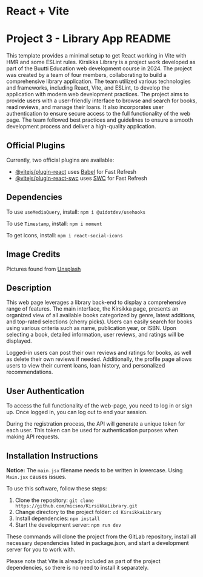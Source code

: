 # React + Vite
# Project 3 - Library App README

This template provides a minimal setup to get React working in Vite with HMR and some ESLint rules.
Kirsikka Library is a project work developed as part of the Buutti Education web development course in 2024. The project was created by a team of four members, collaborating to build a comprehensive library application. The team utilized various technologies and frameworks, including React, Vite, and ESLint, to develop the application with modern web development practices. The project aims to provide users with a user-friendly interface to browse and search for books, read reviews, and manage their loans. It also incorporates user authentication to ensure secure access to the full functionality of the web page. The team followed best practices and guidelines to ensure a smooth development process and deliver a high-quality application.

## Official Plugins

Currently, two official plugins are available:

- [@vitejs/plugin-react](https://github.com/vitejs/vite-plugin-react/blob/main/packages/plugin-react/README.md) uses [Babel](https://babeljs.io/) for Fast Refresh
- [@vitejs/plugin-react-swc](https://github.com/vitejs/vite-plugin-react-swc) uses [SWC](https://swc.rs/) for Fast Refresh

## Dependencies

To use `useMediaQuery`, install: `npm i @uidotdev/usehooks`

To use `Timestamp`, install: `npm i moment`

To get icons, install: `npm i react-social-icons`

## Image Credits

Pictures found from [Unsplash](https://unsplash.com/)

## Description

This web page leverages a library back-end to display a comprehensive range of features. The main interface, the Kirsikka page, presents an organized view of all available books categorized by genre, latest additions, and top-rated selections (cherry picks). Users can easily search for books using various criteria such as name, publication year, or ISBN. Upon selecting a book, detailed information, user reviews, and ratings will be displayed. 

Logged-in users can post their own reviews and ratings for books, as well as delete their own reviews if needed. Additionally, the profile page allows users to view their current loans, loan history, and personalized recommendations.

## User Authentication

To access the full functionality of the web-page, you need to log in or sign up. Once logged in, you can log out to end your session.

During the registration process, the API will generate a unique token for each user. This token can be used for authentication purposes when making API requests.

## Installation Instructions

**Notice:** The `main.jsx` filename needs to be written in lowercase. Using `Main.jsx` causes issues.

To use this software, follow these steps:

1. Clone the repository: `git clone https://github.com/micsno/KirsikkaLibrary.git`
2. Change directory to the project folder: `cd KirsikkaLibrary`
3. Install dependencies: `npm install`
4. Start the development server: `npm run dev`

These commands will clone the project from the GitLab repository, install all necessary dependencies listed in package.json, and start a development server for you to work with.

Please note that Vite is already included as part of the project dependencies, so there is no need to install it separately.